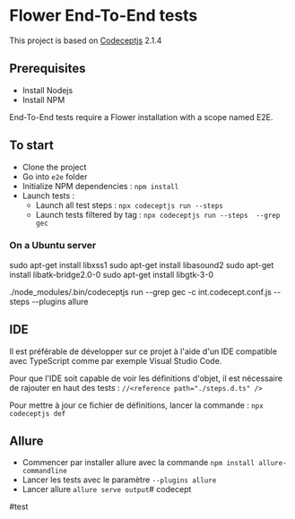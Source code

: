# Flower End-To-End tests

This project is based on [Codeceptjs](https://codecept.io/) 2.1.4

## Prerequisites

* Install Nodejs
* Install NPM

End-To-End tests require a Flower installation with a scope named E2E.

## To start

* Clone the project
* Go into `e2e` folder
* Initialize NPM dependencies : `npm install`
* Launch tests :
    * Launch all test steps : `npx codeceptjs run --steps`
    * Launch tests filtered by tag : `npx codeceptjs run --steps  --grep gec`

### On a Ubuntu server

sudo apt-get install libxss1
sudo apt-get install libasound2
sudo apt-get install libatk-bridge2.0-0
sudo apt-get install libgtk-3-0

 ./node_modules/.bin/codeceptjs run --grep gec -c int.codecept.conf.js --steps --plugins allure


## IDE

Il est préférable de développer sur ce projet à l'aide d'un IDE compatible avec TypeScript comme par exemple Visual Studio Code.

Pour que l'IDE soit capable de voir les définitions d'objet, il est nécessaire de rajouter en haut des tests : `//<reference path="./steps.d.ts" />`

Pour mettre à jour ce fichier de définitions, lancer la commande : `npx codeceptjs def`


## Allure

* Commencer par installer allure avec la commande `npm install allure-commandline`
* Lancer les tests avec le paramètre `--plugins allure`
* Lancer allure `allure serve output`# codecept
 
#test